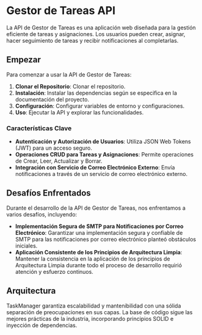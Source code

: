 # Gestor de Tareas API

La API de Gestor de Tareas es una aplicación web diseñada para la gestión eficiente de tareas y asignaciones. Los usuarios pueden crear, asignar, hacer seguimiento de tareas y recibir notificaciones al completarlas.

## Empezar

Para comenzar a usar la API de Gestor de Tareas:

1. **Clonar el Repositorio**: Clonar el repositorio.
2. **Instalación**: Instalar las dependencias según se especifica en la documentación del proyecto.
3. **Configuración**: Configurar variables de entorno y configuraciones.
4. **Uso**: Ejecutar la API y explorar las funcionalidades.

### Características Clave

- **Autenticación y Autorización de Usuarios**: Utiliza JSON Web Tokens (JWT) para un acceso seguro.
- **Operaciones CRUD para Tareas y Asignaciones**: Permite operaciones de Crear, Leer, Actualizar y Borrar.
- **Integración con Servicio de Correo Electrónico Externo**: Envía notificaciones a través de un servicio de correo electrónico externo.

## Desafíos Enfrentados

Durante el desarrollo de la API de Gestor de Tareas, nos enfrentamos a varios desafíos, incluyendo:

- **Implementación Segura de SMTP para Notificaciones por Correo Electrónico**: Garantizar una implementación segura y confiable de SMTP para las notificaciones por correo electrónico planteó obstáculos iniciales.
- **Aplicación Consistente de los Principios de Arquitectura Limpia**: Mantener la consistencia en la aplicación de los principios de Arquitectura Limpia durante todo el proceso de desarrollo requirió atención y esfuerzo continuos.

## Arquitectura

TaskManager garantiza escalabilidad y mantenibilidad con una sólida separación de preocupaciones en sus capas. La base de código sigue las mejores prácticas de la industria, incorporando principios SOLID e inyección de dependencias.

